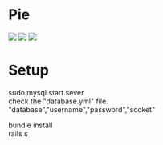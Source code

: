# Pie
<img src ="https://raw.githubusercontent.com/mnshey/pie/master/readme_image/f1.png" />
<img src ="https://raw.githubusercontent.com/mnshey/pie/master/readme_image/f2.png" />
<img src ="https://raw.githubusercontent.com/mnshey/pie/master/readme_image/f3.png" />
<br />

# Setup
sudo mysql.start.sever<br />
check the "database.yml" file.<br />
"database","username","password","socket"<br />

bundle install<br />
rails s<br />

